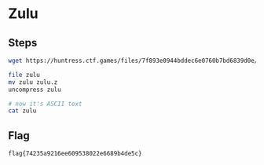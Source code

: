# Zulu

## Steps

```bash
wget https://huntress.ctf.games/files/7f893e0944bddec6e0760b7bd6839d0e/zulu

file zulu
mv zulu zulu.z
uncompress zulu

# now it's ASCII text
cat zulu
```

## Flag

```
flag{74235a9216ee609538022e6689b4de5c}
```
